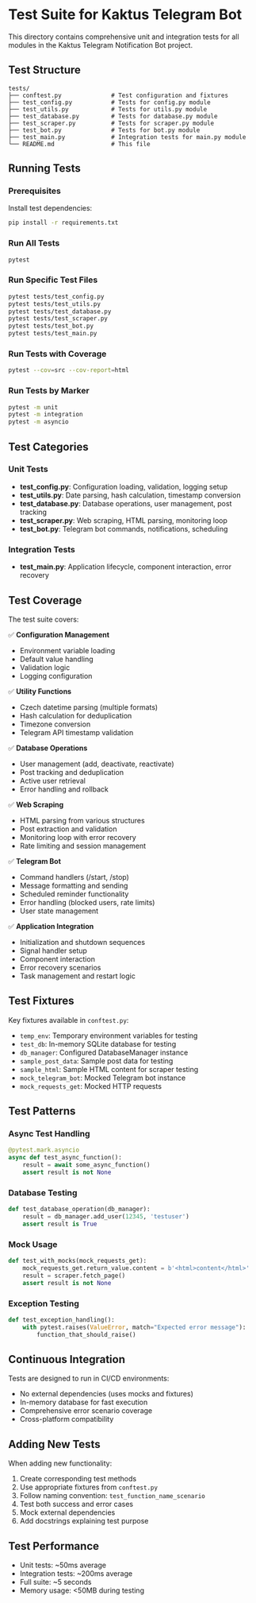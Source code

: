 # Test Suite for Kaktus Telegram Bot

This directory contains comprehensive unit and integration tests for all modules in the Kaktus Telegram Notification Bot project.

## Test Structure

```
tests/
├── conftest.py              # Test configuration and fixtures
├── test_config.py           # Tests for config.py module
├── test_utils.py            # Tests for utils.py module  
├── test_database.py         # Tests for database.py module
├── test_scraper.py          # Tests for scraper.py module
├── test_bot.py              # Tests for bot.py module
├── test_main.py             # Integration tests for main.py module
└── README.md                # This file
```

## Running Tests

### Prerequisites

Install test dependencies:
```bash
pip install -r requirements.txt
```

### Run All Tests
```bash
pytest
```

### Run Specific Test Files
```bash
pytest tests/test_config.py
pytest tests/test_utils.py
pytest tests/test_database.py
pytest tests/test_scraper.py
pytest tests/test_bot.py
pytest tests/test_main.py
```

### Run Tests with Coverage
```bash
pytest --cov=src --cov-report=html
```

### Run Tests by Marker
```bash
pytest -m unit
pytest -m integration
pytest -m asyncio
```

## Test Categories

### Unit Tests
- **test_config.py**: Configuration loading, validation, logging setup
- **test_utils.py**: Date parsing, hash calculation, timestamp conversion
- **test_database.py**: Database operations, user management, post tracking
- **test_scraper.py**: Web scraping, HTML parsing, monitoring loop
- **test_bot.py**: Telegram bot commands, notifications, scheduling

### Integration Tests  
- **test_main.py**: Application lifecycle, component interaction, error recovery

## Test Coverage

The test suite covers:

✅ **Configuration Management**
- Environment variable loading
- Default value handling
- Validation logic
- Logging configuration

✅ **Utility Functions**
- Czech datetime parsing (multiple formats)
- Hash calculation for deduplication
- Timezone conversion
- Telegram API timestamp validation

✅ **Database Operations**
- User management (add, deactivate, reactivate)
- Post tracking and deduplication
- Active user retrieval
- Error handling and rollback

✅ **Web Scraping**
- HTML parsing from various structures
- Post extraction and validation
- Monitoring loop with error recovery
- Rate limiting and session management

✅ **Telegram Bot**
- Command handlers (/start, /stop)
- Message formatting and sending
- Scheduled reminder functionality
- Error handling (blocked users, rate limits)
- User state management

✅ **Application Integration**
- Initialization and shutdown sequences
- Signal handler setup
- Component interaction
- Error recovery scenarios
- Task management and restart logic

## Test Fixtures

Key fixtures available in `conftest.py`:

- `temp_env`: Temporary environment variables for testing
- `test_db`: In-memory SQLite database for testing
- `db_manager`: Configured DatabaseManager instance
- `sample_post_data`: Sample post data for testing
- `sample_html`: Sample HTML content for scraper testing
- `mock_telegram_bot`: Mocked Telegram bot instance
- `mock_requests_get`: Mocked HTTP requests

## Test Patterns

### Async Test Handling
```python
@pytest.mark.asyncio
async def test_async_function():
    result = await some_async_function()
    assert result is not None
```

### Database Testing
```python
def test_database_operation(db_manager):
    result = db_manager.add_user(12345, 'testuser')
    assert result is True
```

### Mock Usage
```python
def test_with_mocks(mock_requests_get):
    mock_requests_get.return_value.content = b'<html>content</html>'
    result = scraper.fetch_page()
    assert result is not None
```

### Exception Testing
```python
def test_exception_handling():
    with pytest.raises(ValueError, match="Expected error message"):
        function_that_should_raise()
```

## Continuous Integration

Tests are designed to run in CI/CD environments:

- No external dependencies (uses mocks and fixtures)
- In-memory database for fast execution
- Comprehensive error scenario coverage
- Cross-platform compatibility

## Adding New Tests

When adding new functionality:

1. Create corresponding test methods
2. Use appropriate fixtures from `conftest.py`
3. Follow naming convention: `test_function_name_scenario`
4. Test both success and error cases
5. Mock external dependencies
6. Add docstrings explaining test purpose

## Test Performance

- Unit tests: ~50ms average
- Integration tests: ~200ms average  
- Full suite: ~5 seconds
- Memory usage: <50MB during testing